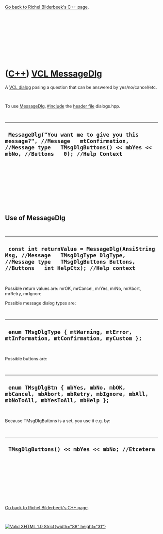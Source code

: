 

[Go back to Richel Bilderbeek's C++ page](Cpp.htm).

 

 

 

 

 

([C++](Cpp.htm)) [VCL MessageDlg](CppVclMessageDlg.htm)
=======================================================

A [VCL dialog](CppVclDialog.htm) posing a question that can be answered
by yes/no/cancel/etc.

 

To use [MessageDlg](CppVclMessageDlg.htm), [\#include](CppInclude.htm)
the [header file](CppHeaderFile.htm) dialogs.hpp.

 

  -----------------------------------------------------------------------------------------------------------------------------------------------------------------------
  ` MessageDlg("You want me to give you this message?", //Message   mtConfirmation, //Message type   TMsgDlgButtons() << mbYes << mbNo, //Buttons   0); //Help Context`
  -----------------------------------------------------------------------------------------------------------------------------------------------------------------------

 

 

 

 

 

Use of MessageDlg
-----------------

 

  --------------------------------------------------------------------------------------------------------------------------------------------------------------------------
  ` const int returnValue = MessageDlg(AnsiString Msg, //Message   TMsgDlgType DlgType, //Message type   TMsgDlgButtons Buttons, //Buttons   int HelpCtx); //Help context`
  --------------------------------------------------------------------------------------------------------------------------------------------------------------------------

 

Possible return values are: mrOK, mrCancel, mrYes, mrNo, mrAbort,
mrRetry, mrIgnore

Possible message dialog types are:

 

  --------------------------------------------------------------------------------------
  ` enum TMsgDlgType { mtWarning, mtError, mtInformation, mtConfirmation, myCustom };`
  --------------------------------------------------------------------------------------

 

Possible buttons are:

 

  -----------------------------------------------------------------------------------------------------------------------
  ` enum TMsgDlgBtn { mbYes, mbNo, mbOK, mbCancel, mbAbort, mbRetry, mbIgnore, mbAll, mbNoToAll, mbYesToAll, mbHelp };`
  -----------------------------------------------------------------------------------------------------------------------

 

Because TMsgDlgButtons is a set, you use it e.g. by:

 

  --------------------------------------------------
  ` TMsgDlgButtons() << mbYes << mbNo; //Etcetera`
  --------------------------------------------------

 

 

 

 

 

[Go back to Richel Bilderbeek's C++ page](Cpp.htm).



 

[![Valid XHTML 1.0 Strict](valid-xhtml10.png){width="88"
height="31"}](http://validator.w3.org/check?uri=referer)
